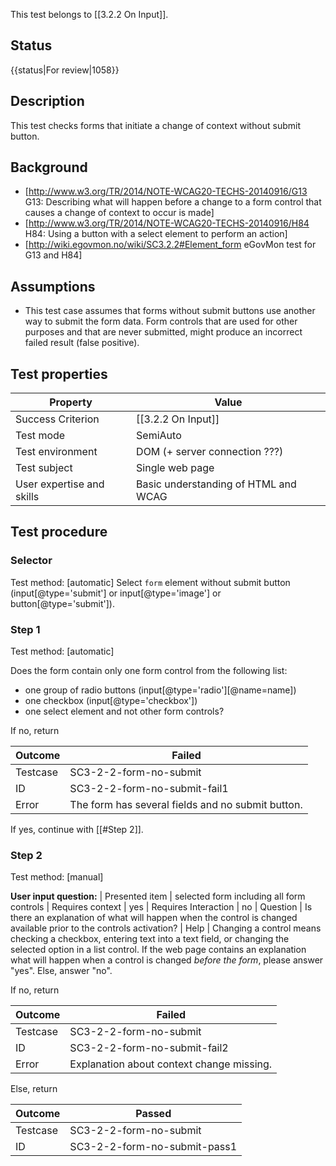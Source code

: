 This test belongs to [[3.2.2 On Input]].


## Status
{{status|For review|1058}}


## Description
This test checks forms that initiate a change of context without submit button.


## Background
- [http://www.w3.org/TR/2014/NOTE-WCAG20-TECHS-20140916/G13 G13: Describing what will happen before a change to a form control that causes a change of context to occur is made]
- [http://www.w3.org/TR/2014/NOTE-WCAG20-TECHS-20140916/H84 H84: Using a button with a select element to perform an action]
- [http://wiki.egovmon.no/wiki/SC3.2.2#Element_form eGovMon test for G13 and H84]


## Assumptions
- This test case assumes that forms without submit buttons use another way to submit the form data. Form controls that are used for other purposes and that are never submitted, might produce an incorrect failed result (false positive).


## Test properties
| Property          | Value
|-------------------|----
| Success Criterion | [[3.2.2 On Input]]
| Test mode         | SemiAuto
| Test environment  | DOM (+ server connection ???)
| Test subject      | Single web page
| User expertise and skills | Basic understanding of HTML and WCAG


## Test procedure

### Selector
Test method: [automatic]
Select `form` element without submit button (input[@type='submit'] or input[@type='image'] or button[@type='submit']).

### Step 1
Test method: [automatic]

Does the form contain only one form control from the following list:
- one group of radio buttons (input[@type='radio'][@name=name])
- one checkbox (input[@type='checkbox'])
- one select element
and not other form controls?

If no, return

| Outcome  | Failed
|----------|-----
| Testcase | SC3-2-2-form-no-submit
| ID       | SC3-2-2-form-no-submit-fail1
| Error    | The form has several fields and no submit button.

If yes, continue with [[#Step 2]].

### Step 2
Test method: [manual]

**User input question:**
| Presented item       | selected form including all form controls
| Requires context     | yes
| Requires Interaction | no
| Question             | Is there an explanation of what will happen when the control is changed available prior to the controls activation?
| Help                 | Changing a control means checking a checkbox, entering text into a text field, or changing the selected option in a list control. If the web page contains an explanation what will happen when a control is changed *before the form*, please answer "yes". Else, answer "no".

If no, return

| Outcome  | Failed
|----------|-----
| Testcase | SC3-2-2-form-no-submit
| ID       | SC3-2-2-form-no-submit-fail2
| Error    | Explanation about context change missing.

Else, return

| Outcome  | Passed
|----------|-----
| Testcase | SC3-2-2-form-no-submit
| ID       | SC3-2-2-form-no-submit-pass1
